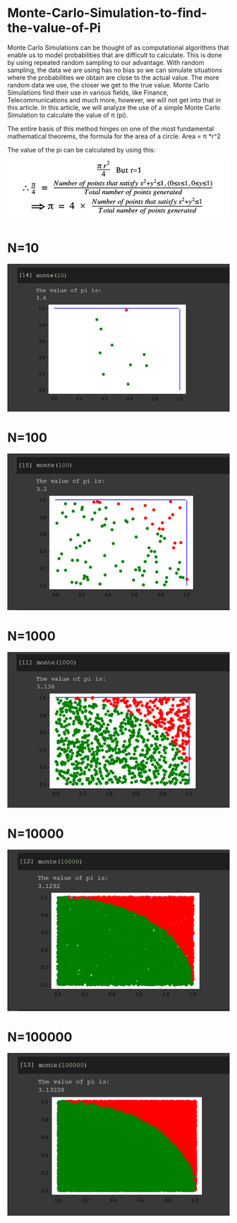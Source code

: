 # Monte-Carlo-Simulation-to-find-the-value-of-Pi
Monte Carlo Simulations can be thought of as computational algorithms that enable us to model probabilities that are difficult to calculate. This is done by using repeated random sampling to our advantage. With random sampling, the data we are using has no bias so we can simulate situations where the probabilities we obtain are close to the actual value. The more random data we use, the closer we get to the true value. Monte Carlo Simulations find their use in various fields, like Finance, Telecommunications and much more, however, we will not get into that in this article. In this article, we will analyze the use of a simple Monte Carlo Simulation to calculate the value of π (pi).

The entire basis of this method hinges on one of the most fundamental mathematical theorems, the formula for the area of a circle.
Area = π *r^2

The value of the pi can be calculated by using this:

![pi](https://github.com/vivekpandian08/Monte-Carlo-Simulation-to-find-the-value-of-Pi-/blob/main/Result/pi.png)

# N=10
![m1](https://github.com/vivekpandian08/Monte-Carlo-Simulation-to-find-the-value-of-Pi-/blob/main/Result/m1.PNG)

# N=100
![m2](https://github.com/vivekpandian08/Monte-Carlo-Simulation-to-find-the-value-of-Pi-/blob/main/Result/m2.PNG)

# N=1000
![m3](https://github.com/vivekpandian08/Monte-Carlo-Simulation-to-find-the-value-of-Pi-/blob/main/Result/m3.PNG)

# N=10000
![m4](https://github.com/vivekpandian08/Monte-Carlo-Simulation-to-find-the-value-of-Pi-/blob/main/Result/m4.PNG)

# N=100000
![m5](https://github.com/vivekpandian08/Monte-Carlo-Simulation-to-find-the-value-of-Pi-/blob/main/Result/m5.PNG)
